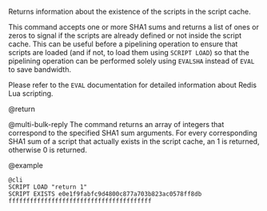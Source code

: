 Returns information about the existence of the scripts in the script cache.

This command accepts one or more SHA1 sums and returns a list of ones or zeros
to signal if the scripts are already defined or not inside the script cache.
This can be useful before a pipelining operation to ensure that scripts are
loaded (and if not, to load them using `SCRIPT LOAD`) so that the pipelining
operation can be performed solely using `EVALSHA` instead of `EVAL` to save
bandwidth.

Please refer to the `EVAL` documentation for detailed information about Redis
Lua scripting.

@return

@multi-bulk-reply
The command returns an array of integers that correspond to the specified SHA1 sum arguments. For every corresponding SHA1 sum of a script that actually exists in the script cache, an 1 is returned, otherwise 0 is returned.

@example

    @cli
    SCRIPT LOAD "return 1"
    SCRIPT EXISTS e0e1f9fabfc9d4800c877a703b823ac0578ff8db ffffffffffffffffffffffffffffffffffffffff
